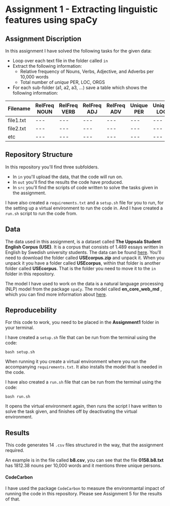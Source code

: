 # Assignment 1 - Extracting linguistic features using spaCy

## Assignment Discription
In this assignment I have solved the following tasks for the given data:
- Loop over each text file in the folder called ```in```
- Extract the following information:
    - Relative frequency of Nouns, Verbs, Adjective, and Adverbs per 10,000 words
    - Total number of *unique* PER, LOC, ORGS
- For each sub-folder (a1, a2, a3, ...) save a table which shows the following information:

|Filename|RelFreq NOUN|RelFreq VERB|RelFreq ADJ|RelFreq ADV|Unique PER|Unique LOC|Unique ORG|
|---|---|---|---|---|---|---|---|
|file1.txt|---|---|---|---|---|---|---|
|file2.txt|---|---|---|---|---|---|---|
|etc|---|---|---|---|---|---|---|

## Repository Structure
In this repository you'll find three subfolders.
- In ```in``` you'll upload the data, that the code will run on.
- In ```out``` you'll find the results the code have produced.
- In ```src``` you'll find the scripts of code written to solve the tasks given in the assignment.

I have also created a ```requirements.txt``` and a ```setup.sh``` file for you to run, for the setting up a virtual environment to run the code in. And I  have created a ```run.sh``` script to run the code from.

## Data
The data used in this assignment, is a dataset called **The Uppsala Student English Corpus (USE)**. It is a corpus that consists of 1.489 essays written in English by Swedish university students.
The data can be found [here](https://ota.bodleian.ox.ac.uk/repository/xmlui/handle/20.500.12024/2457). You'll need to download the folder called **USEcorpus.zip**  and unpack it. When you unpack it you have a folder called **USEcorpus**, within that folder is another folder called **USEcorpus**. That is the folder you need to move it to the ```in``` folder in this repository.

The model I have used to work on the data is a natural language processing (NLP) model from the package ```spaCy```. The model called **en_core_web_md** , which you can find more information about [here](https://spacy.io/models/en#en_core_web_md).

## Reproducebility 
For this code to work, you need to be placed in the **Assignment1** folder in your terminal. 

I have created a ```setup.sh``` file that can be run from the terminal using the code: 
```
bash setup.sh
``` 
When running it you create a virtual environment where you run the accompanying ```requirements.txt```. It also installs the model that is needed in the code.

I have also created a ```run.sh``` file that can be run from the terminal using the code:
```
bash run.sh
```
It opens the virtual environment again, then runs the script I have written to solve the task given, and finishes off by deactivating the virtual environment.

## Results
This code generates 14 ```.csv``` files structured in the way, that the assignment required.  

An example is in the file called **b8.csv**, you can see that the file **0158.b8.txt** has 1812.38 nouns per 10,000 words and it mentions three unique persons.

#### CodeCarbon
I have used the package ```CodeCarbon``` to measure the environmantal impact of running the code in this repository. Please see Assignment 5 for the results of that.